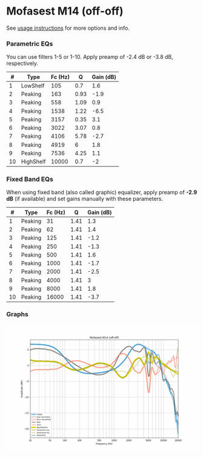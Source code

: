 # Mofasest M14 (off-off)
See [usage instructions](https://github.com/jaakkopasanen/AutoEq#usage) for more options and info.

### Parametric EQs
You can use filters 1-5 or 1-10. Apply preamp of -2.4 dB or -3.8 dB, respectively.

|   # | Type      |   Fc (Hz) |    Q |   Gain (dB) |
|-----|-----------|-----------|------|-------------|
|   1 | LowShelf  |       105 | 0.7  |         1.6 |
|   2 | Peaking   |       163 | 0.93 |        -1.9 |
|   3 | Peaking   |       558 | 1.09 |         0.9 |
|   4 | Peaking   |      1538 | 1.22 |        -6.5 |
|   5 | Peaking   |      3157 | 0.35 |         3.1 |
|   6 | Peaking   |      3022 | 3.07 |         0.8 |
|   7 | Peaking   |      4106 | 5.78 |        -2.7 |
|   8 | Peaking   |      4919 | 6    |         1.8 |
|   9 | Peaking   |      7536 | 4.25 |         1.1 |
|  10 | HighShelf |     10000 | 0.7  |        -2   |

### Fixed Band EQs
When using fixed band (also called graphic) equalizer, apply preamp of **-2.9 dB** (if available) and set gains manually with these parameters.

|   # | Type    |   Fc (Hz) |    Q |   Gain (dB) |
|-----|---------|-----------|------|-------------|
|   1 | Peaking |        31 | 1.41 |         1.3 |
|   2 | Peaking |        62 | 1.41 |         1.4 |
|   3 | Peaking |       125 | 1.41 |        -1.2 |
|   4 | Peaking |       250 | 1.41 |        -1.3 |
|   5 | Peaking |       500 | 1.41 |         1.6 |
|   6 | Peaking |      1000 | 1.41 |        -1.7 |
|   7 | Peaking |      2000 | 1.41 |        -2.5 |
|   8 | Peaking |      4000 | 1.41 |         3   |
|   9 | Peaking |      8000 | 1.41 |         1.8 |
|  10 | Peaking |     16000 | 1.41 |        -3.7 |

### Graphs
![](./Mofasest%20M14%20(off-off).png)

